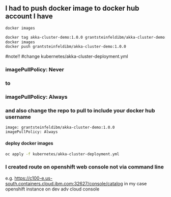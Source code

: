 ## I had to push docker image to docker hub account I have

```sh
docker images

docker tag akka-cluster-demo:1.0.0 grantsteinfeldibm/akka-cluster-demo:1.0.0
docker images
docker push grantsteinfeldibm/akka-cluster-demo:1.0.0

```
#note!!
#change kubernetes/akka-cluster-deployment.yml
### imagePullPolicy: Never
### to
### imagePullPolicy: Always

### and also change the repo to pull to include your docker hub username
```
image: grantsteinfeldibm/akka-cluster-demo:1.0.0
imagePullPolicy: Always
```


#### deploy docker images

```sh
oc apply -f kubernetes/akka-cluster-deployment.yml
```

### I created route on openshift web console not via command line
e.g. https://c100-e.us-south.containers.cloud.ibm.com:32627/console/catalog
in my case openshift instance on dev adv cloud console

